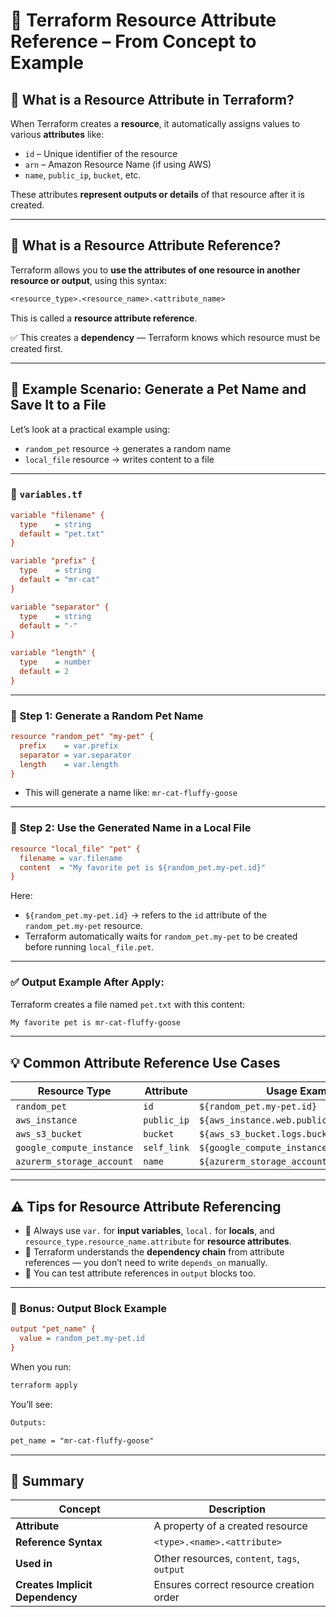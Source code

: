 # 📎 Terraform Resource Attribute Reference – From Concept to Example

## 🧠 What is a Resource Attribute in Terraform?

When Terraform creates a **resource**, it automatically assigns values to various **attributes** like:

- `id` – Unique identifier of the resource
- `arn` – Amazon Resource Name (if using AWS)
- `name`, `public_ip`, `bucket`, etc.

These attributes **represent outputs or details** of that resource after it is created.

---

## 🎯 What is a Resource Attribute Reference?

Terraform allows you to **use the attributes of one resource in another resource or output**, using this syntax:

```txt
<resource_type>.<resource_name>.<attribute_name>
```

This is called a **resource attribute reference**.

✅ This creates a **dependency** — Terraform knows which resource must be created first.

---

## 🧪 Example Scenario: Generate a Pet Name and Save It to a File

Let’s look at a practical example using:

- `random_pet` resource → generates a random name
- `local_file` resource → writes content to a file

---

### 📁 `variables.tf`

```ini
variable "filename" {
  type    = string
  default = "pet.txt"
}

variable "prefix" {
  type    = string
  default = "mr-cat"
}

variable "separator" {
  type    = string
  default = "-"
}

variable "length" {
  type    = number
  default = 2
}
```

---

### 🧱 Step 1: Generate a Random Pet Name

```ini
resource "random_pet" "my-pet" {
  prefix    = var.prefix
  separator = var.separator
  length    = var.length
}
```

- This will generate a name like: `mr-cat-fluffy-goose`

---

### 🧱 Step 2: Use the Generated Name in a Local File

```ini
resource "local_file" "pet" {
  filename = var.filename
  content  = "My favorite pet is ${random_pet.my-pet.id}"
}
```

Here:

- `${random_pet.my-pet.id}` → refers to the `id` attribute of the `random_pet.my-pet` resource.
- Terraform automatically waits for `random_pet.my-pet` to be created before running `local_file.pet`.

---

### ✅ Output Example After Apply:

Terraform creates a file named `pet.txt` with this content:

```txt
My favorite pet is mr-cat-fluffy-goose
```

---

## 💡 Common Attribute Reference Use Cases

| Resource Type             | Attribute   | Usage Example                               |
| ------------------------- | ----------- | ------------------------------------------- |
| `random_pet`              | `id`        | `${random_pet.my-pet.id}`                   |
| `aws_instance`            | `public_ip` | `${aws_instance.web.public_ip}`             |
| `aws_s3_bucket`           | `bucket`    | `${aws_s3_bucket.logs.bucket}`              |
| `google_compute_instance` | `self_link` | `${google_compute_instance.vm.self_link}`   |
| `azurerm_storage_account` | `name`      | `${azurerm_storage_account.mystorage.name}` |

---

## ⚠️ Tips for Resource Attribute Referencing

- 🔁 Always use `var.` for **input variables**, `local.` for **locals**, and `resource_type.resource_name.attribute` for **resource attributes**.
- 🧠 Terraform understands the **dependency chain** from attribute references — you don’t need to write `depends_on` manually.
- 🧪 You can test attribute references in `output` blocks too.

---

### 🧾 Bonus: Output Block Example

```ini
output "pet_name" {
  value = random_pet.my-pet.id
}
```

When you run:

```bash
terraform apply
```

You’ll see:

```txt
Outputs:

pet_name = "mr-cat-fluffy-goose"
```

---

## 🧠 Summary

| Concept                         | Description                                  |
| ------------------------------- | -------------------------------------------- |
| **Attribute**                   | A property of a created resource             |
| **Reference Syntax**            | `<type>.<name>.<attribute>`                  |
| **Used in**                     | Other resources, `content`, `tags`, `output` |
| **Creates Implicit Dependency** | Ensures correct resource creation order      |
